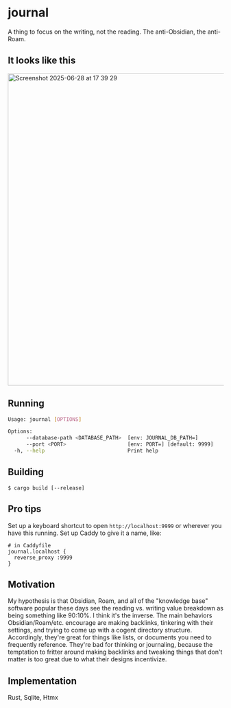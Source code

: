 # journal

A thing to focus on the writing, not the reading. The anti-Obsidian, the anti-Roam.

## It looks like this

<img width="727" alt="Screenshot 2025-06-28 at 17 39 29" src="https://github.com/user-attachments/assets/8906e3a8-9c3c-45b9-9716-f3d29a6ea360" />

## Running

```sh
Usage: journal [OPTIONS]

Options:
      --database-path <DATABASE_PATH>  [env: JOURNAL_DB_PATH=]
      --port <PORT>                    [env: PORT=] [default: 9999]
  -h, --help                           Print help
```

## Building

`$ cargo build [--release]`

## Pro tips

Set up a keyboard shortcut to open `http://localhost:9999` or wherever you have this running.
Set up Caddy to give it a name, like:

```
# in Caddyfile
journal.localhost {
  reverse_proxy :9999
}
```

## Motivation

My hypothesis is that Obsidian, Roam, and all of the "knowledge base" software popular these days see the reading vs. writing value breakdown as being something like 90:10%. I think it's the inverse. The main behaviors Obsidian/Roam/etc. encourage are making backlinks, tinkering with their settings, and trying to come up with a cogent directory structure. Accordingly, they're great for things like lists, or documents you need to frequently reference. They're bad for thinking or journaling, because the temptation to fritter around making backlinks and tweaking things that don't matter is too great due to what their designs incentivize.

## Implementation

Rust, Sqlite, Htmx
